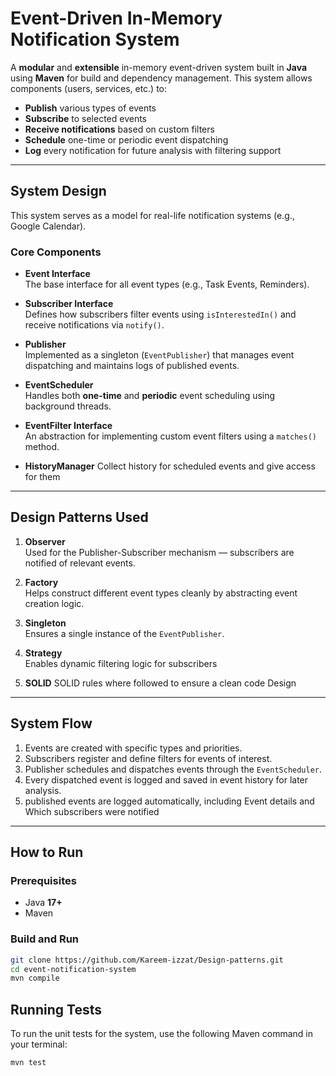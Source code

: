 #  Event-Driven In-Memory Notification System

A **modular** and **extensible** in-memory event-driven system built in **Java** using **Maven** for build and dependency management. This system allows components (users, services, etc.) to:

- **Publish** various types of events  
- **Subscribe** to selected events  
- **Receive notifications** based on custom filters  
- **Schedule** one-time or periodic event dispatching  
- **Log** every notification for future analysis with filtering support  

---

##  System Design

This system serves as a model for real-life notification systems (e.g., Google Calendar).

### Core Components

- **Event Interface**  
  The base interface for all event types (e.g., Task Events, Reminders).

- **Subscriber Interface**  
  Defines how subscribers filter events using `isInterestedIn()` and receive notifications via `notify()`.

- **Publisher**  
  Implemented as a singleton (`EventPublisher`) that manages event dispatching and maintains logs of published events.

- **EventScheduler**  
  Handles both **one-time** and **periodic** event scheduling using background threads.

- **EventFilter Interface**  
  An abstraction for implementing custom event filters using a `matches()` method.
- **HistoryManager**
  Collect history for scheduled events and give access for them

---

## Design Patterns Used

1. **Observer**  
   Used for the Publisher-Subscriber mechanism — subscribers are notified of relevant events.

2. **Factory**  
   Helps construct different event types cleanly by abstracting event creation logic.

3. **Singleton**  
   Ensures a single instance of the `EventPublisher`.

4. **Strategy**  
   Enables dynamic filtering logic for subscribers
5. **SOLID**
   SOLID rules where followed to ensure a clean code Design

---

##  System Flow

1. Events are created with specific types and priorities.  
2. Subscribers register and define filters for events of interest.  
3. Publisher schedules and dispatches events through the `EventScheduler`.  
4. Every dispatched event is logged and saved in event history for later analysis.
5. published events are logged automatically, including Event details and Which subscribers were notified
---

##  How to Run

### Prerequisites

- Java **17+**  
- Maven  

###  Build and Run

```bash
git clone https://github.com/Kareem-izzat/Design-patterns.git
cd event-notification-system
mvn compile
```

## Running Tests

To run the unit tests for the system, use the following Maven command in your terminal:

```bash
mvn test
```

